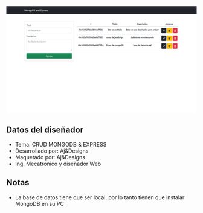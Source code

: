 <img src="src/assets/img/presentation.png">

## Datos del diseñador

- Tema: CRUD MONGODB & EXPRESS
- Desarrollado por: Aj&Designs
- Maquetado por: Aj&Designs
- Ing. Mecatronico y diseñador Web

## Notas

- La base de datos tiene que ser local, por lo tanto tienen que instalar MongoDB en su PC 
